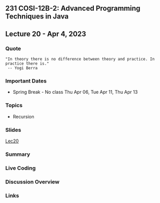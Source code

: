 ## 231 COSI-12B-2: Advanced Programming Techniques in Java

## Lecture 20 - Apr 4, 2023

### Quote

```text
"In theory there is no difference between theory and practice. In practice there is."
 -- Yogi Berra
```

### Important Dates
* Spring Break - No class Thu Apr 06, Tue Apr 11, Thu Apr 13


### Topics
* Recursion

### Slides
[Lec20](Lec20.pdf)

### Summary

### Live Coding

### Discussion Overview

### Links
